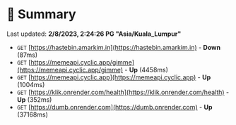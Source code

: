 # 📖 Summary
Last updated: **2/8/2023, 2:24:26 PG "Asia/Kuala_Lumpur"**

- `GET` [https://hastebin.amarkim.in](https://hastebin.amarkim.in) - **Down** (87ms)
- `GET` [https://memeapi.cyclic.app/gimme](https://memeapi.cyclic.app/gimme) - **Up** (4458ms)
- `GET` [https://memeapi.cyclic.app](https://memeapi.cyclic.app) - **Up** (1004ms)
- `GET` [https://klik.onrender.com/health](https://klik.onrender.com/health) - **Up** (352ms)
- `GET` [https://dumb.onrender.com](https://dumb.onrender.com) - **Up** (37168ms)
